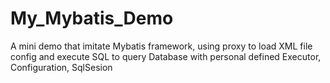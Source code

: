 # My_Mybatis_Demo
A mini demo that imitate Mybatis framework, using proxy to load XML file config and execute SQL to query Database with personal defined Executor, Configuration, SqlSesion

